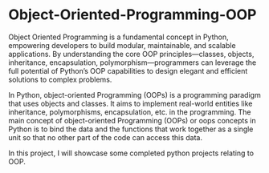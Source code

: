 # Object-Oriented-Programming-OOP
Object Oriented Programming is a fundamental concept in Python, empowering developers to build modular, maintainable, and scalable applications. By understanding the core OOP principles—classes, objects, inheritance, encapsulation, polymorphism—programmers can leverage the full potential of Python’s OOP capabilities to design elegant and efficient solutions to complex problems.

In Python, object-oriented Programming (OOPs) is a programming paradigm that uses objects and classes. It aims to implement real-world entities like inheritance, polymorphisms, encapsulation, etc. in the programming. The main concept of object-oriented Programming (OOPs) or oops concepts in Python is to bind the data and the functions that work together as a single unit so that no other part of the code can access this data.

In this project, I will showcase some completed python projects relating to OOP.
